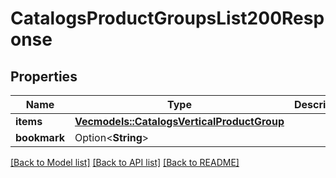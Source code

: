 # CatalogsProductGroupsList200Response

## Properties

Name | Type | Description | Notes
------------ | ------------- | ------------- | -------------
**items** | [**Vec<models::CatalogsVerticalProductGroup>**](CatalogsVerticalProductGroup.md) |  | 
**bookmark** | Option<**String**> |  | [optional]

[[Back to Model list]](../README.md#documentation-for-models) [[Back to API list]](../README.md#documentation-for-api-endpoints) [[Back to README]](../README.md)


